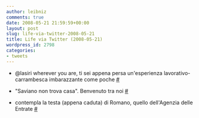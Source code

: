 ```yaml
---
author: leibniz
comments: true
date: 2008-05-21 21:59:59+00:00
layout: post
slug: life-via-twitter-2008-05-21
title: Life via Twitter (2008-05-21)
wordpress_id: 2798
categories:
- tweets
---
```



	
  * @lasiri wherever you are, ti sei appena persa un'esperienza lavorativo-carrambesca imbarazzante come poche [#](http://twitter.com/leibniz/statuses/816468619)

	
  * "Saviano non trova casa". Benvenuto tra noi [#](http://twitter.com/leibniz/statuses/816471235)

	
  * contempla la testa (appena caduta) di Romano, quello dell'Agenzia delle Entrate [#](http://twitter.com/leibniz/statuses/816708433)


